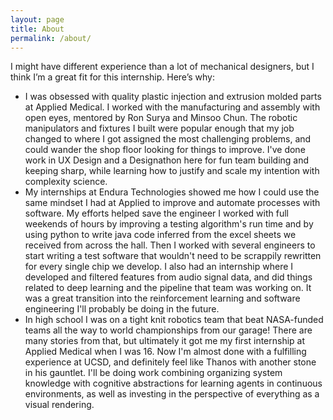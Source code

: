 ```yaml
---
layout: page
title: About
permalink: /about/
---
```


I might have different experience than a lot of mechanical designers, but I think I’m a great fit for this internship. Here’s why:
- I was obsessed with quality plastic injection and extrusion molded parts at Applied Medical. I worked with the manufacturing and assembly with open eyes, mentored by Ron Surya and Minsoo Chun. The robotic manipulators and fixtures I built were popular enough that my job changed to where I got assigned the most challenging problems, and could wander the shop floor looking for things to improve. I've done work in UX Design and a Designathon here for fun team building and keeping sharp, while learning how to justify and scale my intention with complexity science.
- My internships at Endura Technologies showed me how I could use the same mindset I had at Applied to improve and automate processes with software. My efforts helped save the engineer I worked with full weekends of hours by improving a testing algorithm's run time and by using python to write java code inferred from the excel sheets we received from across the hall. Then I worked with several engineers to start writing a test software that wouldn't need to be scrappily rewritten for every single chip we develop. I also had an internship where I developed and filtered features from audio signal data, and did things related to deep learning and the pipeline that team was working on. It was a great transition into the reinforcement learning and software engineering I'll probably be doing in the future.
- In high school I was on a tight knit robotics team that beat NASA-funded teams all the way to world championships from our garage! There are many stories from that, but ultimately it got me my first internship at Applied Medical when I was 16. Now I'm almost done with a fulfilling experience at UCSD, and definitely feel like Thanos with another stone in his gauntlet. I'll be doing work combining organizing system knowledge with cognitive abstractions for learning agents in continuous environments, as well as investing in the perspective of everything as a visual rendering.